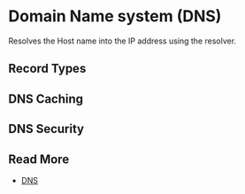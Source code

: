 # Domain Name system (DNS)

Resolves the Host name into the IP address using the resolver.

## Record Types

## DNS Caching

## DNS Security 

## Read More

 * [DNS](https://www.cs.cornell.edu/people/egs/beehive/codons-sigcomm04/codons.html)
